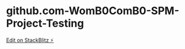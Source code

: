 # github.com-WomB0ComB0-SPM-Project-Testing

[Edit on StackBlitz ⚡️](https://stackblitz.com/edit/js-v99v4b)